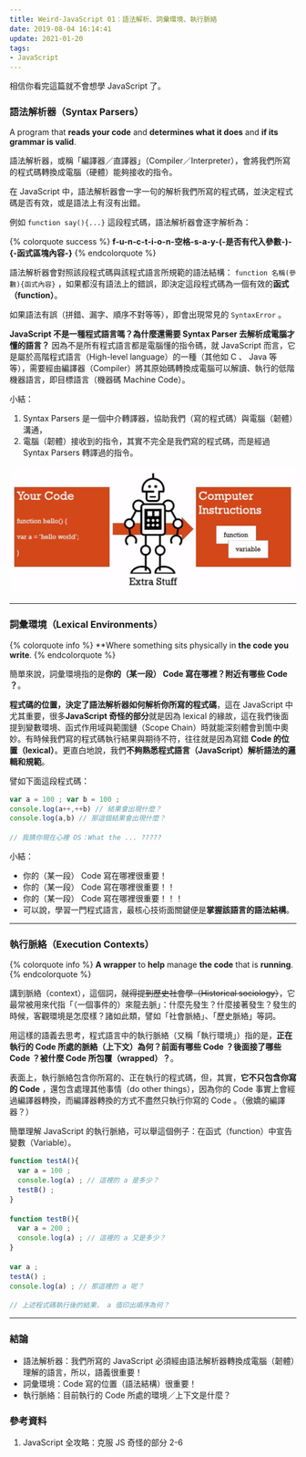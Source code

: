 ```yaml
---
title: Weird-JavaScript 01：語法解析、詞彙環境、執行脈絡
date: 2019-08-04 16:14:41
update: 2021-01-20
tags:
- JavaScript 
---
```


相信你看完這篇就不會想學 JavaScript 了。

<!-- more -->

### 語法解析器（Syntax Parsers）

A program that **reads your code** and **determines what it does** and **if its grammar is valid**.

語法解析器，或稱「編譯器／直譯器」（Compiler／Interpreter），會將我們所寫的程式碼轉換成電腦（硬體）能夠接收的指令。

在 JavaScript 中，語法解析器會一字一句的解析我們所寫的程式碼，並決定程式碼是否有效，或是語法上有沒有出錯。

例如 `function say(){...}` 這段程式碼，語法解析器會逐字解析為：

{% colorquote success %}
**f-u-n-c-t-i-o-n-空格-s-a-y-(-是否有代入參數-)-{-函式區塊內容-}** 
{% endcolorquote %}


語法解析器會對照該段程式碼與該程式語言所規範的語法結構： `function 名稱(參數){函式內容}` ，如果都沒有語法上的錯誤，即決定這段程式碼為一個有效的**函式（function）**。

如果語法有誤（拼錯、漏字、順序不對等等），即會出現常見的 `SyntaxError` 。

**JavaScript 不是一種程式語言嗎？為什麼還需要 Syntax Parser 去解析成電腦才懂的語言？**
因為不是所有程式語言都是電腦懂的指令碼，就 JavaScript 而言，它是屬於高階程式語言（High-level language）的一種（其他如 C 、 Java 等等），需要經由編譯器（Compiler）將其原始碼轉換成電腦可以解讀、執行的低階機器語言，即目標語言（機器碼 Machine Code）。


小結：
1. Syntax Parsers 是一個中介轉譯器，協助我們（寫的程式碼）與電腦（韌體）溝通，
2. 電腦（韌體）接收到的指令，其實不完全是我們寫的程式碼，而是經過 Syntax Parsers 轉譯過的指令。

![Syntax Parsrer是我們與電腦之間的中介溝通者（圖片源自參考資料 1.）](./syntaxParser.JPG)

<hr>

### 詞彙環境（Lexical Environments）
{% colorquote info %}
**Where something sits physically in **the code you write**.
{% endcolorquote %}

簡單來說，詞彙環境指的是**你的（某一段） Code 寫在哪裡？附近有哪些 Code ？**。

**程式碼的位置，決定了語法解析器如何解析你所寫的程式碼**，這在 JavaScript 中尤其重要，很多**JavaScript 奇怪的部分**就是因為 lexical 的緣故，這在我們後面提到變數環境、函式作用域與範圍鏈（Scope Chain）時就能深刻體會到箇中奧妙。有時候我們寫的程式碼執行結果與期待不符，往往就是因為寫錯 **Code 的位置（lexical）**。更直白地說，我們**不夠熟悉程式語言（JavaScript）解析語法的邏輯和規範**。

譬如下面這段程式碼：
```javascript
var a = 100 ; var b = 100 ;
console.log(a++,++b) // 結果會出現什麼？
console.log(a,b) // 那這個結果會出現什麼？

// 我猜你現在心裡 OS：What the ... ?????
```

小結：
* 你的（某一段） Code 寫在哪裡很重要！
* 你的（某一段） Code 寫在哪裡很重要！！
* 你的（某一段） Code 寫在哪裡很重要！！！
* 可以說，學習一門程式語言，最核心技術面關鍵便是**掌握該語言的語法結構**。

<hr>

### 執行脈絡（Execution Contexts）
{% colorquote info %}
**A wrapper** to **help** manage **the code** that is **running**.
{% endcolorquote %}

講到脈絡（context），這個詞，~~就得提到歷史社會學（Historical sociology）~~，它最常被用來代指「（一個事件的）來龍去脈」：什麼先發生？什麼接著發生？發生的時候，客觀環境是怎麼樣？諸如此類，譬如「社會脈絡」、「歷史脈絡」等詞。

用這樣的語義去思考，程式語言中的執行脈絡（又稱「執行環境」）指的是，**正在執行的 Code 所處的脈絡（上下文）為何？前面有哪些 Code ？後面接了哪些 Code ？被什麼 Code 所包覆（wrapped）？**。

表面上，執行脈絡包含你所寫的、正在執行的程式碼，但，其實，**它不只包含你寫的 Code** ，還包含處理其他事情（do other things），因為你的 Code 事實上會經過編譯器轉換，而編譯器轉換的方式不盡然只執行你寫的 Code 。（傲嬌的編譯器？）

簡單理解 JavaScript 的執行脈絡，可以舉這個例子：在函式（function）中宣告變數（Variable）。
```javascript
function testA(){
  var a = 100 ;
  console.log(a) ; // 這裡的 a 是多少？
  testB() ;
} 

function testB(){
  var a = 200 ;
  console.log(a) ; // 這裡的 a 又是多少？
}

var a ;
testA() ;
console.log(a) ; // 那這裡的 a 呢？

// 上述程式碼執行後的結果， a 值印出順序為何？
```

<hr>

### 結論

* 語法解析器：我們所寫的 JavaScript 必須經由語法解析器轉換成電腦（韌體）理解的語言，所以，語義很重要！
* 詞彙環境：Code 寫的位置（語法結構）很重要！
* 執行脈絡：目前執行的 Code 所處的環境／上下文是什麼？

### 參考資料
1. JavaScript 全攻略：克服 JS 奇怪的部分 2-6





